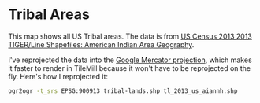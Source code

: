# Tribal Areas
This map shows all US Tribal areas. The data is from
[US Census 2013 2013 TIGER/Line Shapefiles: American Indian Area Geography](https://www.census.gov/cgi-bin/geo/shapefiles2013/layers.cgi).

I've reprojected the data into the [Google Mercator projection], which makes it
faster to render in TileMill because it won't have to be reprojected on the
fly. Here's how I reprojected it:

```sh
ogr2ogr -t_srs EPSG:900913 tribal-lands.shp tl_2013_us_aiannh.shp
```

[Google Mercator projection]: http://spatialreference.org/ref/sr-org/google-projection/

